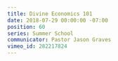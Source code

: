 ```yaml
---
title: Divine Economics 101
date: 2018-07-29 00:00:00 -07:00
position: 60
series: Summer School
communicator: Pastor Jason Graves
vimeo_id: 282217824
---
```


